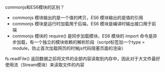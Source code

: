 commonjs和ES6模块的区别？

* commonjs 模块输出的是一个值的拷贝，ES6 模块输出的是值的引用
* commonjs 模块是运行时加载用于后端，ES6 模块是编译时输出接口用于前端
* commonjs 模块的 require() 是同步加载模块，ES6 模块的 import 命令是异步加载，有一个独立的模块依赖的解析阶段（script标签加一个type = module，防止首次加载网页的时候js代码阻塞页面的渲染）



fs.readFile() 返回数据之前将文件的全部内容读取到内存中，因此对于大文件最好使用流（Stream模块）来读取文件的内容